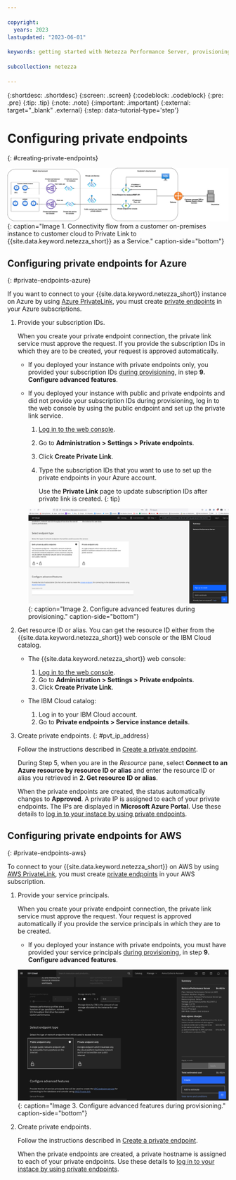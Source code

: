 ```yaml
---

copyright:
  years: 2023
lastupdated: "2023-06-01"

keywords: getting started with Netezza Performance Server, provisioning Netezza Performance Server

subcollection: netezza

---
```


{:shortdesc: .shortdesc}
{:screen: .screen}
{:codeblock: .codeblock}
{:pre: .pre}
{:tip: .tip}
{:note: .note}
{:important: .important}
{:external: target="_blank" .external}
{:step: data-tutorial-type='step'}

# Configuring private endpoints
{: #creating-private-endpoints}

![{{site.data.keyword.netezza_short}} network architecture diagram](../images/private_link.jpg){: caption="Image 1. Connectivity flow from a customer on-premises instance to customer cloud to Private Link to {{site.data.keyword.netezza_short}} as a Service." caption-side="bottom"}

## Configuring private endpoints for Azure
{: #private-endpoints-azure}

If you want to connect to your {{site.data.keyword.netezza_short}} instance on Azure by using [Azure PrivateLink](https://learn.microsoft.com/en-us/azure/private-link/private-link-service-overview), you must create [private endpoints](https://learn.microsoft.com/en-us/azure/private-link/private-endpoint-overview) in your Azure subscriptions.

1. Provide your subscription IDs.

   When you create your private endpoint connection, the private link service must approve the request. If you provide the subscription IDs in which they are to be created, your request is approved automatically.

   - If you deployed your instance with private endpoints only, you provided your subscription IDs [during provisioning](/docs/netezza?topic=netezza-getstarted), in step **9. Configure advanced features**.

   - If you deployed your instance with public and private endpoints and did not provide your subscription IDs during provisioning, log in to the web console by using the public endpoint and set up the private link service.

      1. [Log in to the web console](/docs/netezza?topic=netezza-getstarted-console).
      1. Go to **Administration > Settings > Private endpoints**.
      1. Click **Create Private Link**.
      1. Type the subscription IDs that you want to use to set up the private endpoints in your Azure account.

         Use the **Private Link** page to update subscription IDs after private link is created.
         {: tip}

      ![Connecting to {{site.data.keyword.netezza_short}}](../images/connecting2.png){: caption="Image 2. Configure advanced features during provisioning." caption-side="bottom"}

2. Get resource ID or alias.
   You can get the resource ID either from the {{site.data.keyword.netezza_short}} web console or the IBM Cloud catalog.

   - The {{site.data.keyword.netezza_short}} web console:

      1. [Log in to the web console](/docs/netezza?topic=netezza-getstarted-console).
      1. Go to **Administration > Settings > Private endpoints**.
      1. Click **Create Private Link**.

   - The IBM Cloud catalog:

      1. Log in to your IBM Cloud account.
      1. Go to **Private endpoints > Service instance details**.


3. Create private endpoints.
   {: #pvt_ip_address}

   Follow the instructions described in [Create a private endpoint](https://learn.microsoft.com/en-us/azure/private-link/create-private-endpoint-portal?tabs=dynamic-ip#create-a-private-endpoint).

   During Step 5, when you are in the _Resource_ pane, select **Connect to an Azure resource by resource ID or alias** and enter the resource ID or alias you retrieved in **2. Get resource ID or alias**.

   When the private endpoints are created, the status automatically changes to **Approved**. A private IP is assigned to each of your private endpoints. The IPs are displayed in **Microsoft Azure Portal**. Use these details to [log in to your instace by using private endpoints](/docs/netezza?topic=netezza-connecting-overview#private_endpoints).

## Configuring private endpoints for AWS
{: #private-endpoints-aws}

To connect to your {{site.data.keyword.netezza_short}} on AWS by using [AWS PrivateLink](https://docs.aws.amazon.com/vpc/latest/privatelink/what-is-privatelink.html), you must create [private endpoints](https://docs.aws.amazon.com/whitepapers/latest/aws-privatelink/what-are-vpc-endpoints.html) in your AWS subscription.

1. Provide your service principals.

   When you create your private endpoint connection, the private link service must approve the request. Your request is approved automatically if you provide the service principals in which they are to be created.

   - If you deployed your instance with private endpoints, you must have provided your service principals [during provisioning](/docs/netezza?topic=netezza-getstarted), in step **9. Configure advanced features**.

   ![Connecting to {{site.data.keyword.netezza_short}}](../images/aws_provisioning.png){: caption="Image 3. Configure advanced features during provisioning." caption-side="bottom"}

2. Create private endpoints.

   Follow the instructions described in [Create a private endpoint](https://docs.aws.amazon.com/vpc/latest/privatelink/create-interface-endpoint.html).

   When the private endpoints are created, a private hostname is assigned to each of your private endpoints. Use these details to [log in to your instace by using private endpoints](/docs/netezza?topic=netezza-connecting-overview#private_endpoints).
